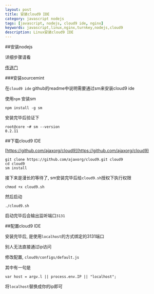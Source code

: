```yaml
---
layout: post
title: 安装cloud9 IDE
category: javascript nodejs
tags: [javascript, nodejs, cloud9 ide, nginx]
keywords: javascript,linux,nginx,turnkey,nodejs,cloud9
description: Linux安装cloud9 IDE
---
```


##安装nodejs

详细步骤请看

[传送门](http://heroin.so/javascript/2012/10/26/make-nodejs/)

###安装sourcemint

在`cloud9 ide` github的readme中说明需要通过sm来安装cloud9 ide

使用`npm` 安装sm

    npm install -g sm

安装完毕后验证下

    root@core ~# sm --version
    0.2.11

##下载cloud9 IDE

[https://github.com/ajaxorg/cloud9](https://github.com/ajaxorg/cloud9)

    git clone https://github.com/ajaxorg/cloud9.git cloud9
    cd cloud9
    sm install

接下来是漫长的等待了, sm安装完毕后给`cloud9.sh`授权下执行权限

    chmod +x cloud9.sh

然后启动

    ./cloud9.sh

启动完毕后会输出监听端口`3131`

##配置cloud9 IDE

安装完毕后, 是使用`localhost`的方式绑定的3131端口

别人无法直接通过ip访问

修改配置, `cloud9/configs/default.js`

其中有一句是

    var host = argv.l || process.env.IP || "localhost";

将`localhost`替换成你的ip即可

